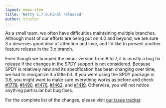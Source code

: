 ```yaml
---
layout: news-item
title: 'Netty 3.7.0.Final released'
author: trustin
---
```


As a small team, we often have difficulties maintaining multiple branches.  Although most of our efforts are being put on 4.0 and beyond, we are sure 3.x deserves good deal of attention and love, and I'd like to present another feature release in the 3.x branch.

Even though we bumped the minor version from 6 to 7, it is mostly a bug fix release if the changes in the SPDY support is not considered.  Because SPDY is relatively new and its specification has been changing over time, we had to reorganize it a little bit.  If you were using the SPDY package in 3.6, you might want to make sure everything works as before and check [#1778](https://github.com/netty/netty/pull/1778), [#1490](https://github.com/netty/netty/pull/1490), [#1476](https://github.com/netty/netty/pull/1476), [#1462](https://github.com/netty/netty/pull/1462), and [#1419](https://github.com/netty/netty/pull/1419).  Otherwise, you will not notice anything particular but bug fixes.

For the complete list of the changes, please visit [our issue tracker](https://github.com/netty/netty/issues?milestone=55&state=closed).
